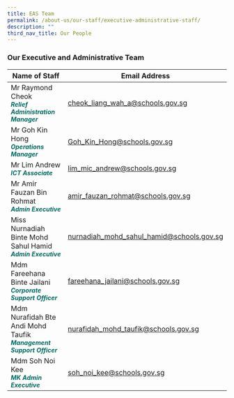 ```yaml
---
title: EAS Team
permalink: /about-us/our-staff/executive-administrative-staff/
description: ""
third_nav_title: Our People
---
```

### **Our Executive and Administrative Team**



| Name of Staff | Email Address | 
| -------- | -------- | 
| Mr Raymond Cheok<br><b><i style="color:#016C62;font-size:14px;">Relief Administration Manager</i></b> |cheok_liang_wah_a@schools.gov.sg|
| Mr Goh Kin Hong <br><b><i style="color:#016C62;font-size:14px;"> Operations Manager </i></b>| Goh_Kin_Hong@schools.gov.sg |
| Mr Lim Andrew<br><b><i style="color:#016C62;font-size:14px;">ICT Associate</i></b> |lim_mic_andrew@schools.gov.sg|
| Mr Amir Fauzan Bin Rohmat <br><b><i style="color:#016C62;font-size:14px;">Admin Executive</i></b> | amir_fauzan_rohmat@schools.gov.sg |
| Miss Nurnadiah Binte Mohd Sahul Hamid <br><b><i style="color:#016C62;font-size:14px;">Admin Executive</i></b> | nurnadiah_mohd_sahul_hamid@schools.gov.sg |
| Mdm Fareehana Binte Jailani <br><b><i style="color:#016C62;font-size:14px;">Corporate Support Officer</i></b>| fareehana_jailani@schools.gov.sg |
| Mdm Nurafidah Bte Andi Mohd Taufik <br><b><i style="color:#016C62;font-size:14px;"> Management Support Officer</i></b>| nurafidah_mohd_taufik@schools.gov.sg |
| Mdm Soh Noi Kee  <br><b><i style="color:#016C62;font-size:14px;">MK Admin Executive</i></b> | soh_noi_kee@schools.gov.sg |